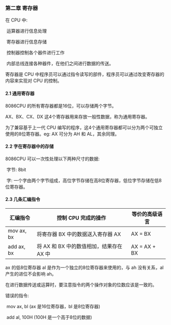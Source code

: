 ### 第二章 寄存器

在 CPU 中: 

​		运算器进行信息处理

​		寄存器进行信息存储

​		控制器控制各个器件进行工作

​		内部总线连接各种器件，在他们之间进行数据的传送。

寄存器是 CPU 中程序员可以通过指令读写的部件，程序员可以通过改变寄存器的内容来实现对 CPU 的控制。

#### 2.1 通用寄存器

8086CPU 的所有寄存器都是16位，可以存储两个字节。

AX、BX、CX、DX 这4个寄存器用来存放一般性数据，称为通用寄存器。

为了兼容基于上一代 CPU 编写的程序，这4个通用寄存器都可以分为两个可独立使用的8位寄存器。eg: AX 可分为 AH 和 AL，其余同理。

#### 2.2 字在寄存器中的存储

8086CPU 可以一次性处理以下两种尺寸的数据: 

​	字节: 8bit

​	字: 一个字由两个字节组成，高位字节存储在高8位寄存器，低位字节存储在低8位寄存器。

#### 2.3 几条汇编指令

| 汇编指令   | 控制 CPU 完成的操作                      | 等价的高级语言 |
| ---------- | ---------------------------------------- | -------------- |
| mov ax, bx | 将寄存器 BX 中的数据送入寄存器 AX        | AX = BX        |
| add ax, bx | 将 AX 和 BX 中的数值相加，结果存在 AX 中 | AX = AX + BX   |

ax 的低8位寄存器 al 是作为一个独立的8位寄存器来使用的，与 ah 没有关系，al 产生的进位不会影响 ah。

在进行数据传送或运算时，要注意指令的两个操作对象的位数应该是一致的。

错误的指令: 

​		mov ax, bl	(ax 是16位寄存器，bl 是8位寄存器)

​		add al, 100H	(100H 是一个高于8位的数据)

